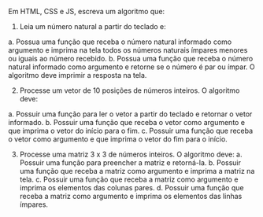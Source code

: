 Em HTML, CSS e JS, escreva um algoritmo que:
1) Leia um número natural a partir do teclado e:

a. Possua uma função que receba o número natural informado como argumento
e imprima na tela todos os números naturais ímpares menores ou iguais ao
número recebido.
b. Possua uma função que receba o número natural informado como argumento
e retorne se o número é par ou ímpar. O algoritmo deve imprimir a resposta
na tela.

2) Processe um vetor de 10 posições de números inteiros. O algoritmo deve:

a. Possuir uma função para ler o vetor a partir do teclado e retornar o vetor
informado.
b. Possuir uma função que receba o vetor como argumento e que imprima o
vetor do início para o fim.
c. Possuir uma função que receba o vetor como argumento e que imprima o
vetor do fim para o início.

3) Processe uma matriz 3 x 3 de números inteiros. O algoritmo deve:
a. Possuir uma função para preencher a matriz e retorná-la.
b. Possuir uma função que receba a matriz como argumento e imprima a matriz
na tela.
c. Possuir uma função que receba a matriz como argumento e imprima os
elementos das colunas pares.
d. Possuir uma função que receba a matriz como argumento e imprima os
elementos das linhas ímpares.
